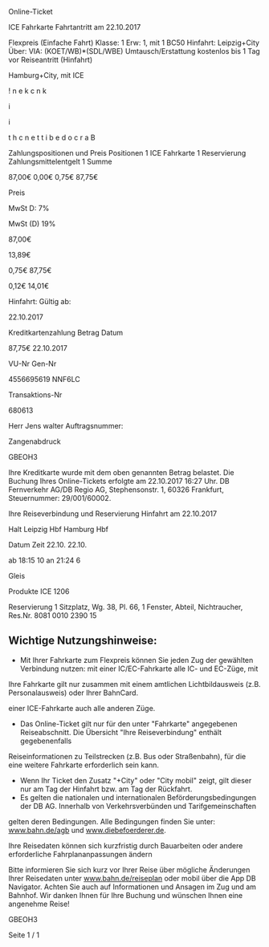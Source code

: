 Online-Ticket

ICE Fahrkarte
Fahrtantritt am 22.10.2017

Flexpreis (Einfache Fahrt)
Klasse:
1
Erw:
1, mit 1 BC50
Hinfahrt: Leipzig+City
Über:
VIA: (KOET/WB)*(SDL/WBE)
Umtausch/Erstattung kostenlos bis 1 Tag vor Reiseantritt (Hinfahrt)

 Hamburg+City, mit ICE

!
n
e
k
c
n
k

i

i

t
h
c
n
e
t
t
i
b
e
d
o
c
r
a
B

Zahlungspositionen und Preis
Positionen
1
ICE Fahrkarte
1
Reservierung
Zahlungsmittelentgelt 1
Summe

87,00€
0,00€
0,75€
87,75€

Preis

MwSt D: 7%

MwSt (D) 19%

87,00€

13,89€

0,75€
87,75€

0,12€
14,01€

Hinfahrt:
Gültig ab:

22.10.2017

Kreditkartenzahlung
Betrag
Datum

87,75€
22.10.2017

VU-Nr
Gen-Nr

4556695619
NNF6LC

Transaktions-Nr

680613

Herr  Jens walter
Auftragsnummer:

Zangenabdruck

GBEOH3

Ihre Kreditkarte wurde mit dem oben genannten Betrag belastet. Die Buchung Ihres
Online-Tickets erfolgte am 22.10.2017 16:27 Uhr. DB Fernverkehr AG/DB Regio AG,
Stephensonstr. 1, 60326 Frankfurt, Steuernummer: 29/001/60002.

Ihre Reiseverbindung und Reservierung Hinfahrt am 22.10.2017

Halt
Leipzig Hbf
Hamburg Hbf

Datum Zeit
22.10.
22.10.

ab 18:15 10
an 21:24 6

Gleis

Produkte
ICE 1206

Reservierung
1 Sitzplatz, Wg. 38, Pl. 66, 1 Fenster, Abteil,
Nichtraucher, Res.Nr. 8081 0010 2390 15

Wichtige Nutzungshinweise:
-
- Mit Ihrer Fahrkarte zum Flexpreis können Sie jeden Zug der gewählten Verbindung nutzen: mit einer IC/EC-Fahrkarte alle IC- und EC-Züge, mit

Ihre Fahrkarte gilt nur zusammen mit einem amtlichen Lichtbildausweis (z.B. Personalausweis) oder Ihrer BahnCard.

einer ICE-Fahrkarte auch alle anderen Züge.

- Das Online-Ticket gilt nur für den unter "Fahrkarte" angegebenen Reiseabschnitt. Die Übersicht "Ihre Reiseverbindung" enthält gegebenenfalls

Reiseinformationen zu Teilstrecken (z.B. Bus oder Straßenbahn), für die eine weitere Fahrkarte erforderlich sein kann.
- Wenn Ihr Ticket den Zusatz "+City" oder "City mobil" zeigt, gilt dieser nur am Tag der Hinfahrt bzw. am Tag der Rückfahrt.
- Es gelten die nationalen und internationalen Beförderungsbedingungen der DB AG. Innerhalb von Verkehrsverbünden und Tarifgemeinschaften

gelten deren Bedingungen. Alle Bedingungen finden Sie unter: www.bahn.de/agb und www.diebefoerderer.de.

Ihre Reisedaten können sich kurzfristig durch Bauarbeiten oder andere erforderliche Fahrplananpassungen ändern

Bitte informieren Sie sich kurz vor Ihrer Reise über mögliche Änderungen Ihrer Reisedaten unter www.bahn.de/reiseplan oder mobil über die
App DB Navigator. Achten Sie auch auf Informationen und Ansagen im Zug und am Bahnhof. Wir danken Ihnen für Ihre Buchung und wünschen
Ihnen eine angenehme Reise!

GBEOH3

Seite 1 / 1

